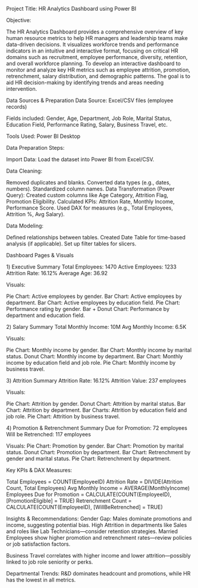 
 Project Title: HR Analytics Dashboard using Power BI
 
Objective:

The HR Analytics Dashboard provides a comprehensive overview of key human resource metrics to help HR managers and leadership teams make data-driven decisions. It visualizes workforce trends and performance indicators in an intuitive and interactive format, focusing on critical HR domains such as recruitment, employee performance, diversity, retention, and overall workforce planning.
To develop an interactive dashboard to monitor and analyze key HR metrics such as employee attrition, promotion, retrenchment, salary distribution, and demographic patterns. The goal is to aid HR decision-making by identifying trends and areas needing intervention.

Data Sources & Preparation
Data Source: Excel/CSV files (employee records)

Fields included: Gender, Age, Department, Job Role, Marital Status, Education Field, Performance Rating, Salary, Business Travel, etc.

Tools Used: Power BI Desktop

Data Preparation Steps:

Import Data: Load the dataset into Power BI from Excel/CSV.

Data Cleaning:

Removed duplicates and blanks.
Converted data types (e.g., dates, numbers).
Standardized column names.
Data Transformation (Power Query):
Created custom columns like Age Category, Attrition Flag, Promotion Eligibility.
Calculated KPIs: Attrition Rate, Monthly Income, Performance Score.
Used DAX for measures (e.g., Total Employees, Attrition %, Avg Salary).

Data Modeling:

Defined relationships between tables.
Created Date Table for time-based analysis (if applicable).
Set up filter tables for slicers.

 Dashboard Pages & Visuals
 
1️) Executive Summary
Total Employees: 1470
Active Employees: 1233
Attrition Rate: 16.12%
Average Age: 36.92

Visuals:

Pie Chart: Active employees by gender.
Bar Chart: Active employees by department.
Bar Chart: Active employees by education field.
Pie Chart: Performance rating by gender.
Bar + Donut Chart: Performance by department and education field.

2️) Salary Summary
Total Monthly Income: 10M
Avg Monthly Income: 6.5K

Visuals:

Pie Chart: Monthly income by gender.
Bar Chart: Monthly income by marital status.
Donut Chart: Monthly income by department.
Bar Chart: Monthly income by education field and job role.
Pie Chart: Monthly income by business travel.

3️) Attrition Summary
Attrition Rate: 16.12%
Attrition Value: 237 employees

Visuals:

Pie Chart: Attrition by gender.
Donut Chart: Attrition by marital status.
Bar Chart: Attrition by department.
Bar Charts: Attrition by education field and job role.
Pie Chart: Attrition by business travel.

4️) Promotion & Retrenchment Summary
Due for Promotion: 72 employees
Will be Retrenched: 117 employees

Visuals:
Pie Chart: Promotion by gender.
Bar Chart: Promotion by marital status.
Donut Chart: Promotion by department.
Bar Chart: Retrenchment by gender and marital status.
Pie Chart: Retrenchment by department.

 Key KPIs & DAX Measures:
 
Total Employees = COUNT(EmployeeID)
Attrition Rate = DIVIDE(Attrition Count, Total Employees)
Avg Monthly Income = AVERAGE(MonthlyIncome)
Employees Due for Promotion = CALCULATE(COUNT(EmployeeID), [PromotionEligible] = TRUE)
Retrenchment Count = CALCULATE(COUNT(EmployeeID), [WillBeRetrenched] = TRUE)

Insights & Recommendations:
Gender Gap: Males dominate promotions and income, suggesting potential bias.
High Attrition in departments like Sales and roles like Lab Technicians—consider retention strategies.
Married Employees show higher promotion and retrenchment rates—review policies or job satisfaction factors.

Business Travel correlates with higher income and lower attrition—possibly linked to job role seniority or perks.

Departmental Trends: R&D dominates headcount and promotions, while HR has the lowest in all metrics.


